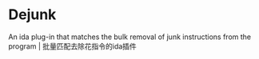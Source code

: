 # Dejunk
An ida plug-in that matches the bulk removal of junk instructions from the program | 批量匹配去除花指令的ida插件
